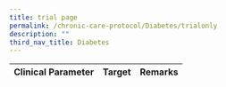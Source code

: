 ```yaml
---
title: trial page
permalink: /chronic-care-protocol/Diabetes/trialonly
description: ""
third_nav_title: Diabetes
---
```

| Clinical Parameter          | Target                                          | Remarks
|------------|---------------------|-------------|